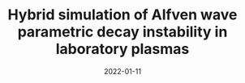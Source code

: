 ---
title: "Hybrid simulation of Alfven wave parametric decay instability in laboratory plasmas"
collection: talks
type: "SoCal Plasma Seminar"
permalink: /talks/2022-01-talk
venue: "Zoom"
date: 2022-01-11
location: "South California"
---
